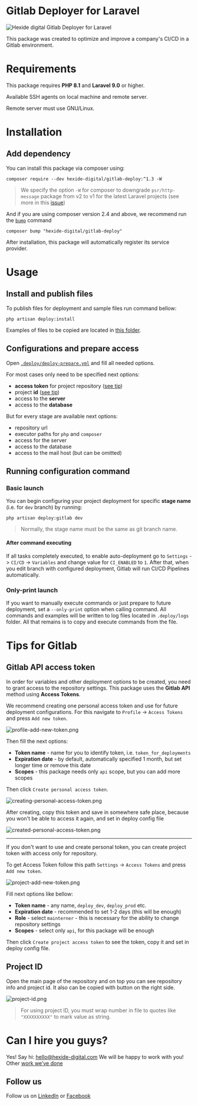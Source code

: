 # Gitlab Deployer for Laravel

![Hexide digital Gitlab Deployer for Laravel](https://preview.dragon-code.pro/Hexide-digital/Gitlab-Deployer-for-Laravel.svg?background=0b0b69&mode=dark)

This package was created to optimize and improve a company's CI/CD in a Gitlab environment.

# Requirements

This package requires **PHP 8.1** and **Laravel 9.0** or higher.

Available SSH agents on local machine and remote server.

Remote server must use GNU/Linux.

# Installation

## Add dependency

You can install this package via composer using:

```shell
composer require --dev hexide-digital/gitlab-deploy:^1.3 -W
```

> We specify the option `-W` for composer to downgrade `psr/http-message` package from v2 to v1
> for the latest Laravel projects
> (see more in this [issue](https://github.com/GrahamCampbell/Laravel-GitLab/issues/44))

And if you are using composer version 2.4 and above,
we recommend run the [`bump`](https://php.watch/articles/composer-bump) command

```shell
composer bump "hexide-digital/gitlab-deploy"
```

After installation, this package will automatically register its service provider.

# Usage

## Install and publish files

To publish files for deployment and sample files run command bellow:

```shell
php artisan deploy:install
```

Examples of files to be copied are
located in [this folder](https://github.com/hexidedigital/laravel-gitlab-deploy/tree/master/examples).

## Configurations and prepare access

Open [`.deploy/deploy-prepare.yml`](https://github.com/hexidedigital/laravel-gitlab-deploy/blob/master/examples/deploy-prepare.example.yml)
and fill all needed options.

For most cases only need to be specified next options:

- **access token** for project repository ([see tip](#gitlab-api-access-token))
- project **id** ([see tip](#project-id))
- access to the **server**
- access to the **database**

But for every stage are available next options:

- repository url
- executor paths for `php` and `composer`
- access for the server
- access to the database
- access to the mail host (but can be omitted)

## Running configuration command

### Basic launch

You can begin configuring your project deployment for specific **stage name** (i.e. for `dev` branch) by running:

```shell
php artisan deploy:gitlab dev
```

> Normally, the stage name must be the same as git branch name.

#### After command executing

If all tasks completely executed, to enable auto-deployment go to
`Settings` -> `CI/CD` -> `Variables` and change value for `CI_ENABLED` to `1`.
After that, when you edit branch with configured deployment, Gitlab will run CI/CD Pipelines automatically.

### Only-print launch

If you want to manually execute commands or just prepare to future deployment,
set a `--only-print` option when calling command.
All commands and examples will be written to log files located in `.deploy/logs` folder.
All that remains is to copy and execute commands from the file.

# Tips for Gitlab

## Gitlab API access token

In order for variables and other deployment options to be created, you need to grant access to the repository settings.
This package uses the **Gitlab API** method using **Access Tokens**.

We recommend creating one personal access token and use for future deployment configurations.
For this navigate to `Profile` -> `Access Tokens` and press `Add new token`.

![profile-add-new-token.png](media/add-new-token.png)

Then fill the next options:

- **Token name** - name for you to identify token, i.e. `token_for_deployments`
- **Expiration date** - by default, automatically specified 1 month, but set longer time or remove this date
- **Scopes** - this package needs only `api` scope, but you can add more scopes

Then click `Create personal access token`.

![creating-personal-access-token.png](media/creating-personal-access-token.png)

After creating, copy this token and save in somewhere safe place, because you won't be able to access it again,
and set in deploy config file

![created-personal-access-token.png](media/created-personal-access-token.png)

---- 

If you don't want to use and create personal token, you can create project token with access only for repository.

To get Access Token follow this path `Settings` -> `Access Tokens` and press `Add new token`.

![project-add-new-token.png](media/add-new-token.png)

Fill next options like bellow:

- **Token name** - any name, `deploy_dev`, `deploy_prod` etc. 
- **Expiration date** - recommended to set 1-2 days (this will be enough)
- **Role** - select `mainterner` - this is necessary for the ability to change repository settings
- **Scopes** - select only `api`, for this package will be enough

Then click `Create project access token` to see the token, copy it and set in deploy config file.

## Project ID

Open the main page of the repository and on top you can see repository info and project id.
It also can be copied with button on the right side.

![project-id.png](media/project-id.png)

> For using project ID, you must wrap number in file to quotes like `"XXXXXXXXXX"` to mark value as string.

# Can I hire you guys?

Yes! Say hi: [hello@hexide-digital.com](mailto:hello@hexide-digital.com)
We will be happy to work with you! Other [work we’ve done](https://hexide-digital.com)

## Follow us

Follow us on [LinkedIn](https://www.linkedin.com/company/hexide-digital)
or [Facebook](https://www.facebook.com/hexide.digital)

